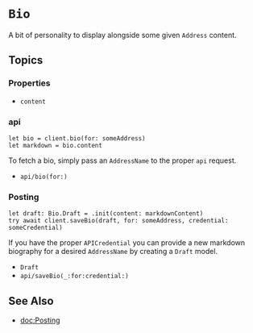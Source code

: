 # ``Bio``

A bit of personality to display alongside some given `Address` content.

## Topics

### Properties

- ``content``

### api

```
let bio = client.bio(for: someAddress)
let markdown = bio.content
```

To fetch a bio, simply pass an ``AddressName`` to the proper ``api`` request.

- ``api/bio(for:)``

### Posting

```
let draft: Bio.Draft = .init(content: markdownContent)
try await client.saveBio(draft, for: someAddress, credential: someCredential)
```

If you have the proper ``APICredential`` you can provide a new markdown biography for a desired `AddressName` by creating a ``Draft`` model.

- ``Draft``
- ``api/saveBio(_:for:credential:)``

## See Also

- <doc:Posting>



